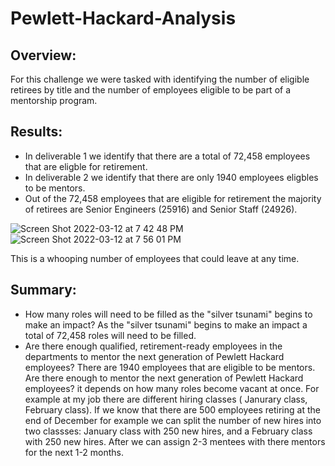 # Pewlett-Hackard-Analysis
## Overview: 
For this challenge we were tasked with identifying the number of eligible retirees by title and the number of employees eligible to be part of a mentorship program. 
## Results:
* In deliverable 1 we identify that there are a total of 72,458 employees that are eligble for retirement.
* In deliverable 2 we identify that there are only 1940 employees eligbles to be mentors.
* Out of the 72,458 employees that are eligible for retirement the majority of retirees are Senior Engineers (25916) and Senior Staff (24926).

![Screen Shot 2022-03-12 at 7 42 48 PM](https://user-images.githubusercontent.com/93875400/158039977-3fd7f93c-5f7b-4fd5-b56d-954948dcc571.png)
![Screen Shot 2022-03-12 at 7 56 01 PM](https://user-images.githubusercontent.com/93875400/158040288-882003bb-6006-4626-947b-32f30d39e826.png)

This is a whooping number of employees that could leave at any time. 
## Summary:
* How many roles will need to be filled as the "silver tsunami" begins to make an impact?
As the "silver tsunami" begins to make an impact a total of 72,458 roles will need to be filled.
* Are there enough qualified, retirement-ready employees in the departments to mentor the next generation of Pewlett Hackard employees?
There are 1940 employees that are eligible to be mentors. Are there enough to mentor the next generation of Pewlett Hackard employees? it depends on how many roles become vacant at once. For example at my job there are different hiring classes ( Janurary class, February class). If we know that there are 500 employees retiring at the end of December for example we can split the number of new hires into two classses: January class with 250 new hires, and a February class with 250 new hires. After we can assign 2-3 mentees with there mentors for the next 1-2 months.
